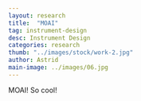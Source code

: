 ```yaml
---
layout: research
title:  "MOAI"
tag: instrument-design
desc: Instrument Design
categories: research
thumb: "../images/stock/work-2.jpg"
author: Astrid
main-image: ../images/06.jpg
---
```


MOAI! So cool!